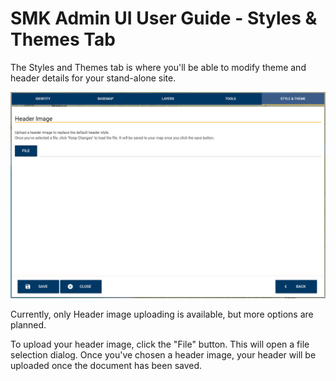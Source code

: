 # SMK Admin UI User Guide - Styles & Themes Tab

The Styles and Themes tab is where you'll be able to modify theme and header details for your stand-alone site.

![Styles Tab](images/smk_admin_editor_style.jpg)

Currently, only Header image uploading is available, but more options are planned.

To upload your header image, click the "File" button. This will open a file selection dialog. Once you've chosen a header image, your header will be uploaded once the document has been saved.